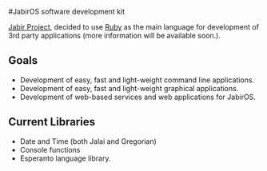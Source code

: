 #JabirOS software development kit

[Jabir Project](http://jabirproject.org), decided to use [Ruby](http://ruby-lang.org)
as the main language for development of 3rd party applications (more information will
  be available soon.).
## Goals
* Development of easy, fast and light-weight command line applications.
* Development of easy, fast and light-weight graphical applications.
* Development of web-based services and web applications for JabirOS.

## Current Libraries
* Date and Time (both Jalai and Gregorian)
* Console functions
* Esperanto language library.
